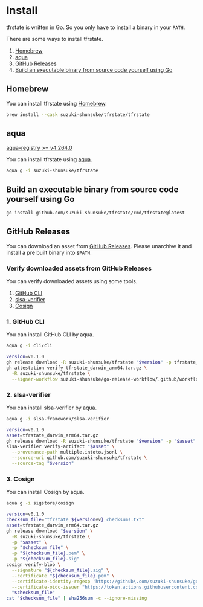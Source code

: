 # Install

tfrstate is written in Go. So you only have to install a binary in your `PATH`.

There are some ways to install tfrstate.

1. [Homebrew](#homebrew)
1. [aqua](#aqua)
1. [GitHub Releases](#github-releases)
1. [Build an executable binary from source code yourself using Go](#build-an-executable-binary-from-source-code-yourself-using-go)

## Homebrew

You can install tfrstate using [Homebrew](https://brew.sh/).

```sh
brew install --cask suzuki-shunsuke/tfrstate/tfrstate
```

## aqua

[aqua-registry >= v4.264.0](https://github.com/aquaproj/aqua-registry/releases/tag/v4.264.0)

You can install tfrstate using [aqua](https://aquaproj.github.io/).

```sh
aqua g -i suzuki-shunsuke/tfrstate
```

## Build an executable binary from source code yourself using Go

```sh
go install github.com/suzuki-shunsuke/tfrstate/cmd/tfrstate@latest
```

## GitHub Releases

You can download an asset from [GitHub Releases](https://github.com/suzuki-shunsuke/tfrstate/releases).
Please unarchive it and install a pre built binary into `$PATH`. 

### Verify downloaded assets from GitHub Releases

You can verify downloaded assets using some tools.

1. [GitHub CLI](https://cli.github.com/)
1. [slsa-verifier](https://github.com/slsa-framework/slsa-verifier)
1. [Cosign](https://github.com/sigstore/cosign)

### 1. GitHub CLI

You can install GitHub CLI by aqua.

```sh
aqua g -i cli/cli
```

```sh
version=v0.1.0
gh release download -R suzuki-shunsuke/tfrstate "$version" -p tfrstate_darwin_arm64.tar.gz
gh attestation verify tfrstate_darwin_arm64.tar.gz \
  -R suzuki-shunsuke/tfrstate \
  --signer-workflow suzuki-shunsuke/go-release-workflow/.github/workflows/release.yaml
```

### 2. slsa-verifier

You can install slsa-verifier by aqua.

```sh
aqua g -i slsa-framework/slsa-verifier
```

```sh
version=v0.1.0
asset=tfrstate_darwin_arm64.tar.gz
gh release download -R suzuki-shunsuke/tfrstate "$version" -p "$asset" -p multiple.intoto.jsonl
slsa-verifier verify-artifact "$asset" \
  --provenance-path multiple.intoto.jsonl \
  --source-uri github.com/suzuki-shunsuke/tfrstate \
  --source-tag "$version"
```

### 3. Cosign

You can install Cosign by aqua.

```sh
aqua g -i sigstore/cosign
```

```sh
version=v0.1.0
checksum_file="tfrstate_${version#v}_checksums.txt"
asset=tfrstate_darwin_arm64.tar.gz
gh release download "$version" \
  -R suzuki-shunsuke/tfrstate \
  -p "$asset" \
  -p "$checksum_file" \
  -p "${checksum_file}.pem" \
  -p "${checksum_file}.sig"
cosign verify-blob \
  --signature "${checksum_file}.sig" \
  --certificate "${checksum_file}.pem" \
  --certificate-identity-regexp 'https://github\.com/suzuki-shunsuke/go-release-workflow/\.github/workflows/release\.yaml@.*' \
  --certificate-oidc-issuer "https://token.actions.githubusercontent.com" \
  "$checksum_file"
cat "$checksum_file" | sha256sum -c --ignore-missing
```
